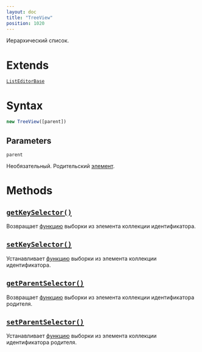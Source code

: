 ```yaml
---
layout: doc
title: "TreeView"
position: 1020
---
```


Иерархический список.

# Extends

[`ListEditorBase`](../ListEditorBase/)

# Syntax

```js
new TreeView([parent])
```

## Parameters

`parent`

Необязательный. Родительский [элемент](../../KeyConcepts/Element/).

# Methods

## [`getKeySelector()`](TreeView.getKeySelector/)

Возвращает [функцию](../../KeyConcepts/Script/) выборки из элемента коллекции идентификатора.

## [`setKeySelector()`](TreeView.setKeySelector/)

Устанавливает [функцию](../../KeyConcepts/Script/) выборки из элемента коллекции идентификатора.

## [`getParentSelector()`](TreeView.getParentSelector/)

Возвращает [функцию](../../KeyConcepts/Script/) выборки из элемента коллекции идентификатора родителя.

## [`setParentSelector()`](TreeView.setParentSelector/)

Устанавливает [функцию](../../KeyConcepts/Script/) выборки из элемента коллекции идентификатора родителя.

